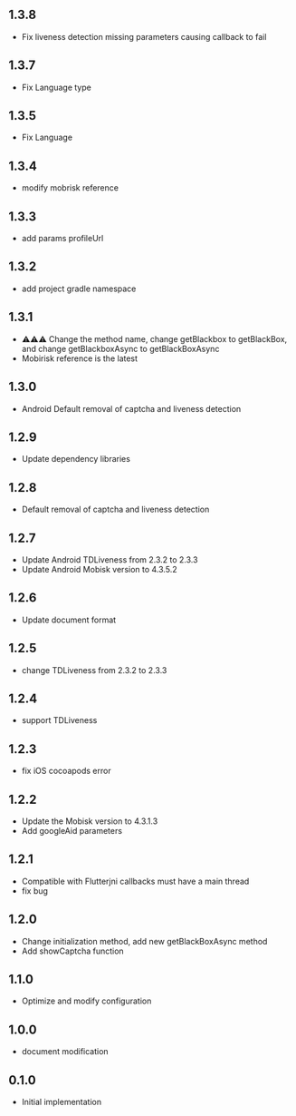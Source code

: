 ## 1.3.8

*  Fix liveness detection missing parameters causing callback to fail

## 1.3.7

*  Fix Language type

## 1.3.5

*  Fix Language

## 1.3.4

*  modify mobrisk reference

## 1.3.3

*  add params profileUrl

## 1.3.2

*  add project gradle namespace

## 1.3.1

* ⚠️⚠️⚠️ Change the method name, change getBlackbox to getBlackBox, and change getBlackboxAsync to getBlackBoxAsync
* Mobirisk reference is the latest

## 1.3.0

* Android Default removal of captcha and liveness detection

## 1.2.9

* Update dependency libraries

## 1.2.8

* Default removal of captcha and liveness detection

## 1.2.7

* Update Android TDLiveness from 2.3.2 to 2.3.3
* Update Android Mobisk version to 4.3.5.2

## 1.2.6

* Update document format

## 1.2.5

* change TDLiveness from 2.3.2 to 2.3.3

## 1.2.4

* support TDLiveness

## 1.2.3

* fix iOS cocoapods error

## 1.2.2

* Update the Mobisk version to 4.3.1.3
* Add googleAid parameters

## 1.2.1

* Compatible with Flutterjni callbacks must have a main thread
* fix bug
## 1.2.0

* Change initialization method, add new getBlackBoxAsync method
* Add showCaptcha function

## 1.1.0

* Optimize and modify configuration

## 1.0.0

* document modification

## 0.1.0

* Initial implementation

